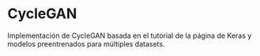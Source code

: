 # CycleGAN
Implementación de CycleGAN basada en el tutorial de la página de Keras y modelos preentrenados para múltiples datasets.

